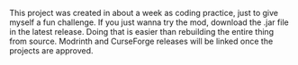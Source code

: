 This project was created in about a week as coding practice, just to give myself a fun challenge.
If you just wanna try the mod, download the .jar file in the latest release. Doing that is easier than rebuilding the entire thing from source.
Modrinth and CurseForge releases will be linked once the projects are approved.